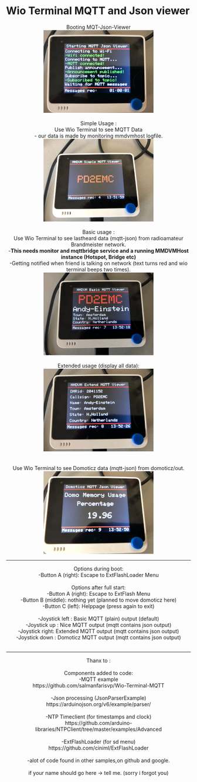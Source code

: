 # Wio Terminal MQTT and Json viewer
<center>
Booting MQT-Json-Viewer<br>
<img src="pictures/start.jpeg" width="300">
<br><br>
Simple Usage : <br>
Use Wio Terminal to see MQTT Data <br>
- our data is made by monitoring mmdvmhost logfile.<br>
<img src="pictures/simple.jpeg" width="300">
<br><br>
Basic usage :<br>
Use Wio Terminal to see lastheard data (mqtt-json) from radioamateur Brandmeister network.<br>
-<b>This needs monitor and mqttbridge service and a running MMDVMHost instance (Hotspot, Bridge etc)</b><br>
-Getting notified when friend is talking on network (text turns red and wio terminal beeps two times).<br>
<img src="pictures/basic.jpeg" width="300">
<br><br>
Extended usage (display all data):<br>
<img src="pictures/extended.jpeg" width="300"><br>
<br><br>
Use Wio Terminal to see Domoticz data (mqtt-json) from domoticz/out.<br>
<img src="pictures/domoticz.jpeg" width="300"><br>
<hr>
Options during boot:<br>
-Button A (right):  Escape to ExtFlashLoader Menu
<br><br>
Options after full start:<br>
-Button A (right):  Escape to ExtFlash Menu<br>
-Button B (middle): nothing yet (planned to move domoticz here)<br>
-Button C (left):   Helppage (press again to exit)
<br><br>
-Joystick left : Basic MQTT (plain) output (default)<br>
-Joystick up   : Nice MQTT output (mqtt contains json output)<br>
-Joystick right: Extended MQTT output (mqtt contains json output) <br>
-Joystick down : Domoticz MQTT output (mqtt contains json output)
<br><br>
<hr>
Thanx to :<br><br>
Components added to code:<br>
-MQTT example<br>
https://github.com/salmanfarisvp/Wio-Terminal-MQTT<br>
<br>
-Json processing (JsonParserExample)<br>
https://arduinojson.org/v6/example/parser/<br>
<br>
-NTP Timeclient (for timestamps and clock)<br>
https://github.com/arduino-libraries/NTPClient/tree/master/examples/Advanced<br>
<br>
-ExtFlashLoader (for sd menu)<br>
https://github.com/ciniml/ExtFlashLoader<br>
<br>
-alot of code found in other samples,on github and google.<br>
<br>
if your name should go here -> tell me. (sorry i forgot you)

